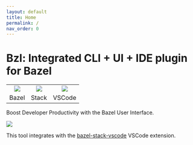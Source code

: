 ```yaml
---
layout: default
title: Home
permalink: /
nav_order: 0
---
```


# Bzl: Integrated CLI + UI + IDE plugin for Bazel

<table><tr>
<td style="text-align: center"><img src="https://upload.wikimedia.org/wikipedia/en/thumb/7/7d/Bazel_logo.svg/240px-Bazel_logo.svg.png" style="max-width: 120px" /></td>
<td style="text-align: center"><img src="https://user-images.githubusercontent.com/50580/78734740-486ba400-7906-11ea-89fa-f207544de185.png" style="max-width: 100px"  /></td>
<td style="text-align: center"><img src="https://user-images.githubusercontent.com/29654835/27530004-e789a11e-5a13-11e7-8a34-870da7e678ac.PNG" style="max-width: 120px"  /></td>
</tr><tr>
<td style="text-align: center">Bazel</td>
<td style="text-align: center">Stack</td>
<td style="text-align: center">VSCode</td>
</tr></table>

Boost Developer Productivity with the Bazel User Interface.

![](https://user-images.githubusercontent.com/50580/93263024-644f5d80-f762-11ea-936d-aeed0c5788a9.gif)

This tool integrates with the [bazel-stack-vscode](https://stackb.github.io/bazel-stack-vscode/) VSCode extension.

